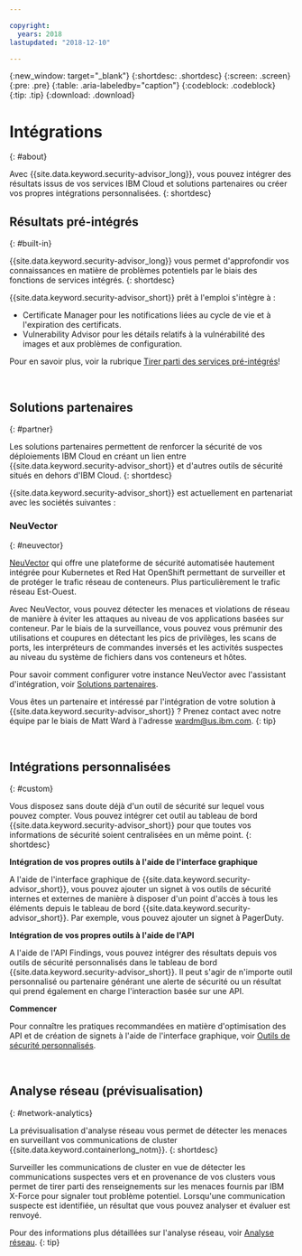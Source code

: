 ```yaml
---

copyright:
  years: 2018
lastupdated: "2018-12-10"

---
```


{:new_window: target="_blank"}
{:shortdesc: .shortdesc}
{:screen: .screen}
{:pre: .pre}
{:table: .aria-labeledby="caption"}
{:codeblock: .codeblock}
{:tip: .tip}
{:download: .download}

# Intégrations
{: #about}

Avec {{site.data.keyword.security-advisor_long}}, vous pouvez intégrer des résultats issus de vos services IBM Cloud et solutions partenaires ou créer vos propres intégrations personnalisées.
{: shortdesc}


## Résultats pré-intégrés
{: #built-in}

{{site.data.keyword.security-advisor_long}} vous permet d'approfondir vos connaissances en matière de problèmes potentiels par le biais des fonctions de services intégrés.
{: shortdesc}


{{site.data.keyword.security-advisor_short}} prêt à l'emploi s'intègre à :

* Certificate Manager pour les notifications liées au cycle de vie et à l'expiration des certificats.
* Vulnerability Advisor pour les détails relatifs à la vulnérabilité des images et aux problèmes de configuration.

Pour en savoir plus, voir la rubrique [Tirer parti des services pré-intégrés](setup.html)!

</br>

## Solutions partenaires
{: #partner}

Les solutions partenaires permettent de renforcer la sécurité de vos déploiements IBM Cloud en créant un lien entre {{site.data.keyword.security-advisor_short}} et d'autres outils de sécurité situés en dehors d'IBM Cloud.
{: shortdesc}

{{site.data.keyword.security-advisor_short}} est actuellement en partenariat avec les sociétés suivantes :

### NeuVector
{: #neuvector}

[NeuVector](https://neuvector.com/) qui offre une plateforme de sécurité automatisée hautement intégrée pour Kubernetes et Red Hat OpenShift permettant de surveiller et de protéger le trafic réseau de conteneurs. Plus particulièrement le trafic réseau Est-Ouest.

Avec NeuVector, vous pouvez détecter les menaces et violations de réseau de manière à éviter les attaques au niveau de vos applications basées sur conteneur. Par le biais de la surveillance, vous pouvez vous prémunir des utilisations et coupures en détectant les pics de privilèges, les scans de ports, les interpréteurs de commandes inversés et les activités suspectes au niveau du système de fichiers dans vos conteneurs et hôtes.

Pour savoir comment configurer votre instance NeuVector avec l'assistant d'intégration, voir [Solutions partenaires](partners.html).

Vous êtes un partenaire et intéressé par l'intégration de votre solution à {{site.data.keyword.security-advisor_short}} ? Prenez contact avec notre équipe par le biais de Matt Ward à l'adresse wardm@us.ibm.com.
{: tip}

</br>

## Intégrations personnalisées
{: #custom}

Vous disposez sans doute déjà d'un outil de sécurité sur lequel vous pouvez compter. Vous pouvez intégrer cet outil au tableau de bord {{site.data.keyword.security-advisor_short}} pour que toutes vos informations de sécurité soient centralisées en un même point.
{: shortdesc}

**Intégration de vos propres outils à l'aide de l'interface graphique**

A l'aide de l'interface graphique de {{site.data.keyword.security-advisor_short}}, vous pouvez ajouter un signet à vos outils de sécurité internes et externes de manière à disposer d'un point d'accès à tous les éléments depuis le tableau de bord {{site.data.keyword.security-advisor_short}}. Par exemple, vous pouvez ajouter un signet à PagerDuty.

**Intégration de vos propres outils à l'aide de l'API**

A l'aide de l'API Findings, vous pouvez intégrer des résultats depuis vos outils de sécurité personnalisés dans le tableau de bord {{site.data.keyword.security-advisor_short}}. Il peut s'agir de n'importe outil personnalisé ou partenaire générant une alerte de sécurité ou un résultat qui prend également en charge l'interaction basée sur une API.

**Commencer**

Pour connaître les pratiques recommandées en matière d'optimisation des API et de création de signets à l'aide de l'interface graphique, voir [Outils de sécurité personnalisés](/docs/services/security-advisor/custom.html).

</br>


## Analyse réseau (prévisualisation)
{: #network-analytics}

La prévisualisation d'analyse réseau vous permet de détecter les menaces en surveillant vos communications de cluster {{site.data.keyword.containerlong_notm}}.
{: shortdesc}

Surveiller les communications de cluster en vue de détecter les communications suspectes vers et en provenance de vos clusters vous permet de tirer parti des renseignements sur les menaces fournis par IBM X-Force pour signaler tout problème potentiel. Lorsqu'une communication suspecte est identifiée, un résultat que vous pouvez analyser et évaluer est renvoyé.

Pour des informations plus détaillées sur l'analyse réseau, voir [Analyse réseau](network-analytics.html).
{: tip}

</br>
</br>

